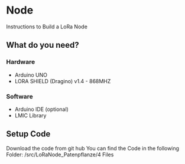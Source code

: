 # Node
Instructions to Build a LoRa Node

## What do you need?
### Hardware

- Arduino UNO
- LORA SHIELD (Dragino) v1.4 - 868MHZ

### Software
- Arduino IDE (optional)
- LMIC Library

## Setup Code
Download the code from git hub
You can find the Code in the following Folder:
/src/LoRaNode_Patenpflanze/4 Files
<!--stackedit_data:
eyJoaXN0b3J5IjpbLTc0MjQ3OTUyMSwtMzUwMjA0MzhdfQ==
-->